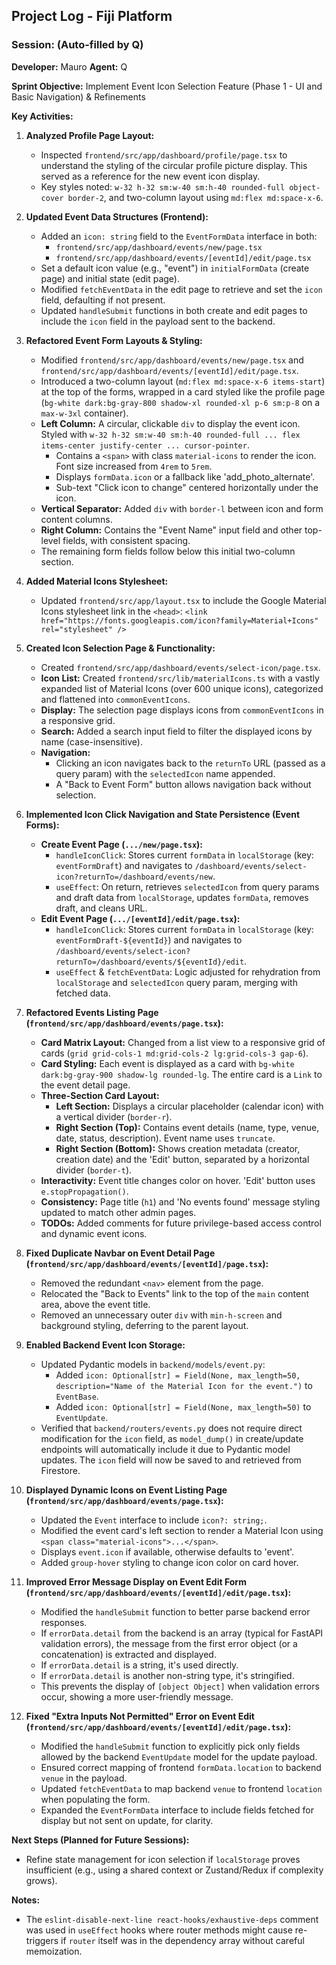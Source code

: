 ## Project Log - Fiji Platform

### Session: <YYYY-MM-DD HH:MM> (Auto-filled by Q)

**Developer:** Mauro
**Agent:** Q

**Sprint Objective:** Implement Event Icon Selection Feature (Phase 1 - UI and Basic Navigation) & Refinements

**Key Activities:**

1.  **Analyzed Profile Page Layout:**
    *   Inspected `frontend/src/app/dashboard/profile/page.tsx` to understand the styling of the circular profile picture display. This served as a reference for the new event icon display.
    *   Key styles noted: `w-32 h-32 sm:w-40 sm:h-40 rounded-full object-cover border-2`, and two-column layout using `md:flex md:space-x-6`.

2.  **Updated Event Data Structures (Frontend):**
    *   Added an `icon: string` field to the `EventFormData` interface in both:
        *   `frontend/src/app/dashboard/events/new/page.tsx`
        *   `frontend/src/app/dashboard/events/[eventId]/edit/page.tsx`
    *   Set a default icon value (e.g., "event") in `initialFormData` (create page) and initial state (edit page).
    *   Modified `fetchEventData` in the edit page to retrieve and set the `icon` field, defaulting if not present.
    *   Updated `handleSubmit` functions in both create and edit pages to include the `icon` field in the payload sent to the backend.

3.  **Refactored Event Form Layouts & Styling:**
    *   Modified `frontend/src/app/dashboard/events/new/page.tsx` and `frontend/src/app/dashboard/events/[eventId]/edit/page.tsx`.
    *   Introduced a two-column layout (`md:flex md:space-x-6 items-start`) at the top of the forms, wrapped in a card styled like the profile page (`bg-white dark:bg-gray-800 shadow-xl rounded-xl p-6 sm:p-8` on a `max-w-3xl` container).
    *   **Left Column:** A circular, clickable `div` to display the event icon. Styled with `w-32 h-32 sm:w-40 sm:h-40 rounded-full ... flex items-center justify-center ... cursor-pointer`.
        *   Contains a `<span>` with class `material-icons` to render the icon. Font size increased from `4rem` to `5rem`.
        *   Displays `formData.icon` or a fallback like 'add_photo_alternate'.
        *   Sub-text "Click icon to change" centered horizontally under the icon.
    *   **Vertical Separator:** Added `div` with `border-l` between icon and form content columns.
    *   **Right Column:** Contains the "Event Name" input field and other top-level fields, with consistent spacing.
    *   The remaining form fields follow below this initial two-column section.

4.  **Added Material Icons Stylesheet:**
    *   Updated `frontend/src/app/layout.tsx` to include the Google Material Icons stylesheet link in the `<head>`:
        `<link href="https://fonts.googleapis.com/icon?family=Material+Icons" rel="stylesheet" />`

5.  **Created Icon Selection Page & Functionality:**
    *   Created `frontend/src/app/dashboard/events/select-icon/page.tsx`.
    *   **Icon List:** Created `frontend/src/lib/materialIcons.ts` with a vastly expanded list of Material Icons (over 600 unique icons), categorized and flattened into `commonEventIcons`.
    *   **Display:** The selection page displays icons from `commonEventIcons` in a responsive grid.
    *   **Search:** Added a search input field to filter the displayed icons by name (case-insensitive).
    *   **Navigation:**
        *   Clicking an icon navigates back to the `returnTo` URL (passed as a query param) with the `selectedIcon` name appended.
        *   A "Back to Event Form" button allows navigation back without selection.

6.  **Implemented Icon Click Navigation and State Persistence (Event Forms):**
    *   **Create Event Page (`.../new/page.tsx`):**
        *   `handleIconClick`: Stores current `formData` in `localStorage` (key: `eventFormDraft`) and navigates to `/dashboard/events/select-icon?returnTo=/dashboard/events/new`.
        *   `useEffect`: On return, retrieves `selectedIcon` from query params and draft data from `localStorage`, updates `formData`, removes draft, and cleans URL.
    *   **Edit Event Page (`.../[eventId]/edit/page.tsx`):**
        *   `handleIconClick`: Stores current `formData` in `localStorage` (key: `eventFormDraft-${eventId}`) and navigates to `/dashboard/events/select-icon?returnTo=/dashboard/events/${eventId}/edit`.
        *   `useEffect` & `fetchEventData`: Logic adjusted for rehydration from `localStorage` and `selectedIcon` query param, merging with fetched data.

7.  **Refactored Events Listing Page (`frontend/src/app/dashboard/events/page.tsx`):**
    *   **Card Matrix Layout:** Changed from a list view to a responsive grid of cards (`grid grid-cols-1 md:grid-cols-2 lg:grid-cols-3 gap-6`).
    *   **Card Styling:** Each event is displayed as a card with `bg-white dark:bg-gray-900 shadow-lg rounded-lg`. The entire card is a `Link` to the event detail page.
    *   **Three-Section Card Layout:**
        *   **Left Section:** Displays a circular placeholder (calendar icon) with a vertical divider (`border-r`).
        *   **Right Section (Top):** Contains event details (name, type, venue, date, status, description). Event name uses `truncate`.
        *   **Right Section (Bottom):** Shows creation metadata (creator, creation date) and the 'Edit' button, separated by a horizontal divider (`border-t`).
    *   **Interactivity:** Event title changes color on hover. 'Edit' button uses `e.stopPropagation()`.
    *   **Consistency:** Page title (`h1`) and 'No events found' message styling updated to match other admin pages.
    *   **TODOs:** Added comments for future privilege-based access control and dynamic event icons.

8.  **Fixed Duplicate Navbar on Event Detail Page (`frontend/src/app/dashboard/events/[eventId]/page.tsx`):**
    *   Removed the redundant `<nav>` element from the page.
    *   Relocated the "Back to Events" link to the top of the `main` content area, above the event title.
    *   Removed an unnecessary outer `div` with `min-h-screen` and background styling, deferring to the parent layout.

9.  **Enabled Backend Event Icon Storage:**
    *   Updated Pydantic models in `backend/models/event.py`:
        *   Added `icon: Optional[str] = Field(None, max_length=50, description="Name of the Material Icon for the event.")` to `EventBase`.
        *   Added `icon: Optional[str] = Field(None, max_length=50)` to `EventUpdate`.
    *   Verified that `backend/routers/events.py` does not require direct modification for the `icon` field, as `model_dump()` in create/update endpoints will automatically include it due to Pydantic model updates. The `icon` field will now be saved to and retrieved from Firestore.

10. **Displayed Dynamic Icons on Event Listing Page (`frontend/src/app/dashboard/events/page.tsx`):**
    *   Updated the `Event` interface to include `icon?: string;`.
    *   Modified the event card's left section to render a Material Icon using `<span class="material-icons">...</span>`.
    *   Displays `event.icon` if available, otherwise defaults to 'event'.
    *   Added `group-hover` styling to change icon color on card hover.

11. **Improved Error Message Display on Event Edit Form (`frontend/src/app/dashboard/events/[eventId]/edit/page.tsx`):**
    *   Modified the `handleSubmit` function to better parse backend error responses.
    *   If `errorData.detail` from the backend is an array (typical for FastAPI validation errors), the message from the first error object (or a concatenation) is extracted and displayed.
    *   If `errorData.detail` is a string, it's used directly.
    *   If `errorData.detail` is another non-string type, it's stringified.
    *   This prevents the display of `[object Object]` when validation errors occur, showing a more user-friendly message.

12. **Fixed "Extra Inputs Not Permitted" Error on Event Edit (`frontend/src/app/dashboard/events/[eventId]/edit/page.tsx`):**
    *   Modified the `handleSubmit` function to explicitly pick only fields allowed by the backend `EventUpdate` model for the update payload.
    *   Ensured correct mapping of frontend `formData.location` to backend `venue` in the payload.
    *   Updated `fetchEventData` to map backend `venue` to frontend `location` when populating the form.
    *   Expanded the `EventFormData` interface to include fields fetched for display but not sent on update, for clarity.

**Next Steps (Planned for Future Sessions):**

*   Refine state management for icon selection if `localStorage` proves insufficient (e.g., using a shared context or Zustand/Redux if complexity grows).

**Notes:**

*   The `eslint-disable-next-line react-hooks/exhaustive-deps` comment was used in `useEffect` hooks where router methods might cause re-triggers if `router` itself was in the dependency array without careful memoization.